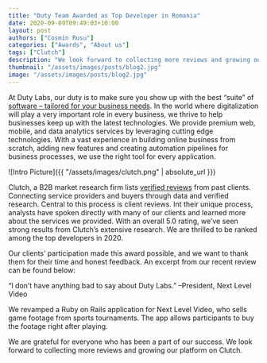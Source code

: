 ```yaml
---
title: "Duty Team Awarded as Top Developer in Romania"
date: 2020-09-09T09:49:03+10:00
layout: post
authors: ["Cosmin Rusu"]
categories: ["Awards", "About us"]
tags: ["Clutch"]
description: "We look forward to collecting more reviews and growing our platform on Clutch."
thumbnail: "/assets/images/posts/blog2.jpg"
image: "/assets/images/posts/blog2.jpg"
---
```


At Duty Labs, our duty is to make sure you show up with the best “suite” of [software – tailored for your business needs](https://markets.businessinsider.com/news/stocks/the-top-5-services-that-custom-software-development-companies-provide-according-to-a-new-report-1028601762). In the world where digitalization will play a very important role in every business, we thrive to help businesses keep up with the latest technologies. We provide premium web, mobile, and data analytics services by leveraging cutting edge technologies. With a vast experience in building online business from scratch, adding new features and creating automation pipelines for business processes, we use the right tool for every application.


![Intro Picture]({{ "/assets/images/clutch.png" | absolute_url }})


Clutch, a B2B market research firm lists [verified reviews](https://clutch.co/ro/developers/ecommerce) from past clients. Connecting service providers and buyers through data and verified research. Central to this process is client reviews. Int their unique process, analysts have spoken directly with many of our clients and learned more about the services we provided. With an overall 5.0 rating, we’ve seen strong results from Clutch’s extensive research. We are thrilled to be ranked among the top developers in 2020.



Our clients’ participation made this award possible, and we want to thank them for their time and honest feedback. An excerpt from our recent review can be found below:


“I don’t have anything bad to say about Duty Labs.” –President, Next Level Video


We revamped a Ruby on Rails application for Next Level Video, who sells game footage from sports tournaments. The app allows participants to buy the footage right after playing.


We are grateful for everyone who has been a part of our success. We look forward to collecting more reviews and growing our platform on Clutch.
